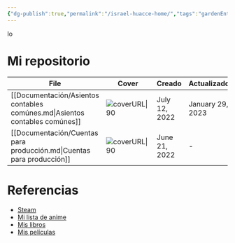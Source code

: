 ```yaml
---
{"dg-publish":true,"permalink":"/israel-huacce-home/","tags":"gardenEntry","dgHomeLink":true,"dgPassFrontmatter":false,"dgShowBacklinks":false,"dgShowLocalGraph":false,"dgShowInlineTitle":false}
---
```



<img src="Imágenes/Foto de perfil icon.jpg" alt="logo de israel" width="15em" height="15em" border-radius="1200px">

# Mi repositorio
| File                                                                        | Cover                                                                                                                | Creado        | Actualizado      | Tema                   |
| --------------------------------------------------------------------------- | -------------------------------------------------------------------------------------------------------------------- | ------------- | ---------------- | ---------------------- |
| [[Documentación/Asientos contables comúnes.md\|Asientos contables comúnes]] | ![coverURL\|90](https://encrypted-tbn0.gstatic.com/images?q=tbn:ANd9GcTF01qcBhvDFE5Qhy-NCiHvieQYEORUOqNRFQ&usqp=CAU) | July 12, 2022 | January 29, 2023 | Contabilidad básica    |
| [[Documentación/Cuentas para producción.md\|Cuentas para producción]]       | ![coverURL\|90](https://cdn.actualicese.com/fotos/E-contabilidad-construccion-costos.jpg)                            | June 21, 2022 | \-               | Contabilidad de costos |

# Referencias
- [Steam](https://steamcommunity.com/profiles/76561198153710108/)
- [Mi lista de anime](https://myanimelist.net/profile/Israel7u7)
- [Mis libros](https://www.goodreads.com/user/show/146018942-israel-huacce)
- [Mis películas](https://www.imdb.com/user/ur159692253/?ref_=nv_usr_prof_2)